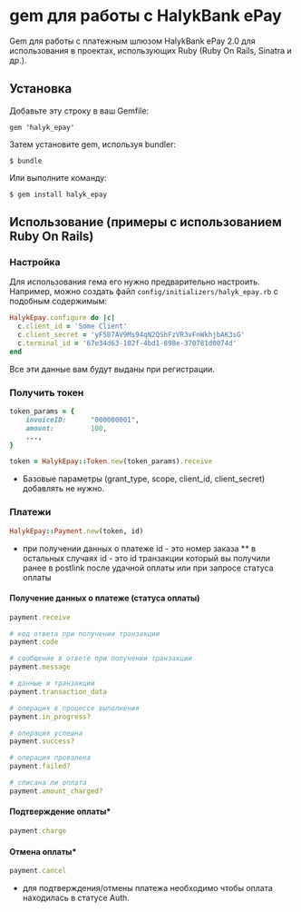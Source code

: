 # gem для работы с HalykBank ePay

Gem для работы с платежным шлюзом HalykBank ePay 2.0 для использования в проектах, использующих Ruby (Ruby On Rails, Sinatra и др.).

## Установка

Добавьте эту строку в ваш Gemfile:

    gem 'halyk_epay'

Затем установите gem, используя bundler:

    $ bundle

Или выполните команду:

    $ gem install halyk_epay

## Использование (примеры с использованием Ruby On Rails)

### Настройка

Для использования гема его нужно предварительно настроить. Например, можно создать файл
`config/initializers/halyk_epay.rb` с подобным содержимым:

```ruby
HalykEpay.configure do |c|
  c.client_id = 'Some Client'
  c.client_secret = 'yF587AV9Ms94qN2QShFzVR3vFnWkhjbAK3sG'
  c.terminal_id = '67e34d63-102f-4bd1-898e-370781d0074d'
end
```

Все эти данные вам будут выданы при регистрации.


### Получить токен

```ruby
token_params = {
    invoiceID: 		"000000001",
    amount: 		100,
    ...,
}

token = HalykEpay::Token.new(token_params).receive

```

* Базовые параметры (grant_type, scope, client_id, client_secret) добавлять не нужно.


### Платежи

```ruby
HalykEpay::Payment.new(token, id)
```

* при получении данных о платеже id - это номер заказа
** в остальных случаях id - это id транзакции который вы получили ранее в postlink после удачной оплаты или при запросе статуса оплаты


#### Получение данных о платеже (статуса оплаты)

```ruby
payment.receive

# код ответа при получении транзакции
payment.code

# сообщение в ответе при получении транзакции
payment.message

# данные и транзакции
payment.transaction_data

# операция в процессе выполнения
payment.in_progress?

# операция успешна
payment.success?

# операция провалена
payment.failed?

# списана ли оплата
payment.amount_charged?

```

#### Подтверждение оплаты*

```ruby
payment.charge
```

#### Отмена оплаты*

```ruby
payment.cancel
```

* для подтверждения/отмены платежа необходимо чтобы оплата находилась в статусе Auth.
